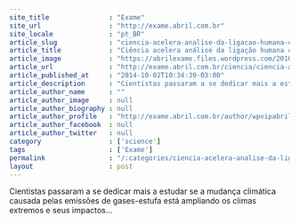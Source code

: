 ```yaml
---
site_title               : "Exame"
site_url                 : "http://exame.abril.com.br"
site_locale              : "pt_BR"
article_slug             : "ciencia-acelera-analise-da-ligacao-humana-com-clima-extremo"
article_title            : "Ciência acelera análise da ligação humana com clima extremo"
article_image            : "https://abrilexame.files.wordpress.com/2016/09/size_960_16_9_aquecimento_global_geleira_derretendo14.jpg?quality=70&strip=all&w=960"
article_url              : "http://exame.abril.com.br/ciencia/ciencia-acelera-analise-da-ligacao-humana-com-clima-extremo/"
article_published_at     : "2014-10-02T10:34:39-03:00"
article_description      : "Cientistas passaram a se dedicar mais a estudar se a mudança climática causada pelas emissões de gases-estufa está ampliando os climas extremos e seus impactos..."
article_author_name      : ""
article_author_image     : null
article_author_biography : null
article_author_profile   : "http://exame.abril.com.br/author/wpvipabril/"
article_author_facebook  : null
article_author_twitter   : null
category                 : ['science']
tags                     : ['Exame']
permalink                : "/:categories/ciencia-acelera-analise-da-ligacao-humana-com-clima-extremo/"
layout                   : post
---
```


Cientistas passaram a se dedicar mais a estudar se a mudança climática causada pelas emissões de gases-estufa está ampliando os climas extremos e seus impactos...
